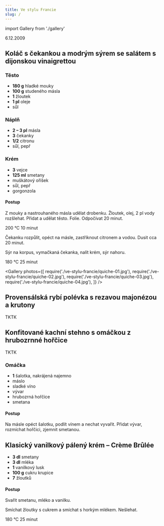 ```yaml
---
title: Ve stylu Francie
slug: /
---
```


import Gallery from './gallery'

6.12.2009

## Koláč s čekankou a modrým sýrem se salátem s dijonskou vinaigrettou

### Těsto

- **180 g** hladké mouky
- **100 g** studeného másla
- **1** žloutek
- **1 pl** oleje
- sůl

### Náplň

- **2 &ndash; 3 pl** másla
- **3** čekanky
- **1/2** citronu
- sůl, pepř

### Krém

- **3** vejce
- **125 ml** smetany
- muškátový oříšek
- sůl, pepř
- gorgonzola

#### Postup

Z mouky a nastrouhaného másla udělat drobenku. Žloutek, olej, 2 pl vody rozšlehat. Přidat a udělat těsto. Folie. Odpočívat 20 minut.

200 °C 10 minut

Čekanku rozpůlit, opéct na másle, zastříknout citronem a vodou. Dusit cca 20 minut.

Sýr na korpus, vymačkaná čekanka, nalít krém, sýr nahoru.

180 °C 25 minut

<Gallery photos={[
require('./ve-stylu-francie/quiche-01.jpg'),
require('./ve-stylu-francie/quiche-02.jpg'),
require('./ve-stylu-francie/quiche-03.jpg'),
require('./ve-stylu-francie/quiche-04.jpg'),
]}
/>

## Provensálská rybí polévka s rezavou majonézou a krutony

TKTK

## Konfitované kachní stehno s omáčkou z hrubozrnné hořčice

TKTK

### Omáčka

- **1** šalotka, nakrájená najemno
- máslo
- sladké víno
- vývar
- hrubozrná hořčice
- smetana

#### Postup

Na másle opéct šalotku, podlít vínem a nechat vyvařit. Přidat vývar, rozmíchat hořčici, zjemnit smetanou.

## Klasický vanilkový pálený krém &ndash; Crème Brûlée

- **3 dl** smetany
- **3 dl** mléka
- **1** vanilkový lusk
- **100 g** cukru krupice
- **7** žloutků

#### Postup

Svařit smetanu, mléko a vanilku.

Smíchat žloutky s cukrem a smíchat s horkým mlékem. Nešlehat.

180 °C 25 minut
